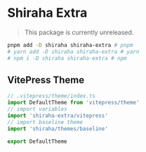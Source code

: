 # Shiraha Extra

> This package is currently unreleased.

```bash
pnpm add -D shiraha shiraha-extra # pnpm
# yarn add -D shiraha shiraha-extra # yarn
# npm i -D shiraha shiraha-extra # npm
```

## VitePress Theme

```ts
// .vitepress/theme/index.ts
import DefaultTheme from 'vitepress/theme'
// import variables
import 'shiraha-extra/vitepress'
// import baseline theme
import 'shiraha/themes/baseline'

export DefaultTheme
```
